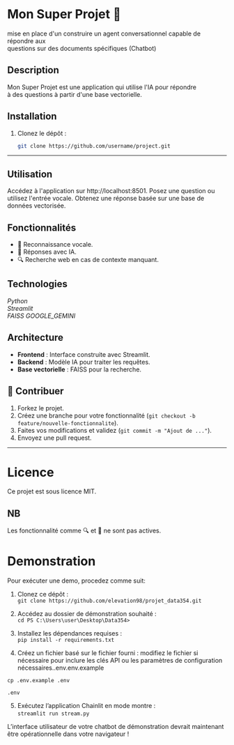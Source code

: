 # Mon Super Projet 🚀

mise en place d'un construire un agent conversationnel capable de répondre aux  
 questions sur des documents spécifiques (Chatbot)

## Description
Mon Super Projet est une application qui utilise l'IA pour répondre  
 à des questions à partir d'une base vectorielle.

## Installation
1. Clonez le dépôt :
   ```bash
   git clone https://github.com/username/project.git

--------------

## Utilisation
 Accédez à l'application sur http://localhost:8501.
 Posez une question ou utilisez l'entrée vocale.
 Obtenez une réponse basée sur une base de données vectorisée.

## Fonctionnalités

* 🎤 Reconnaissance vocale.  
* 🤖 Réponses avec IA.  
* 🔍 Recherche web en cas de contexte manquant.



## Technologies
*Python*  
*Streamlit*  
*FAISS*
*GOOGLE_GEMINI*  

## Architecture
- **Frontend** : Interface construite avec Streamlit.
- **Backend** : Modèle IA pour traiter les requêtes.
- **Base vectorielle** : FAISS pour la recherche.

## 💁 Contribuer
1. Forkez le projet.
2. Créez une branche pour votre fonctionnalité (`git checkout -b feature/nouvelle-fonctionnalite`).
3. Faites vos modifications et validez (`git commit -m "Ajout de ..."`).
4. Envoyez une pull request.


-------------

# Licence
Ce projet est sous licence MIT.

## NB

Les fonctionnalité comme 🔍 et 🎤 ne sont pas actives.  


# Demonstration

Pour exécuter une demo, procedez comme suit:  

1. Clonez ce dépôt :  
`git clone https://github.com/elevation98/projet_data354.git`  
2. Accédez au dossier de démonstration souhaité :  
`cd PS C:\Users\user\Desktop\Data354> `  

3. Installez les dépendances requises :  
`pip install -r requirements.txt`  

4. Créez un fichier basé sur le fichier fourni : modifiez le fichier si nécessaire pour inclure les clés API ou les paramètres de configuration nécessaires..env.env.example  

`cp .env.example .env`  

`.env`  

5. Exécutez l’application Chainlit en mode montre :  
 `streamlit run stream.py `  


L’interface utilisateur de votre chatbot de démonstration   devrait maintenant être opérationnelle dans votre navigateur !  


